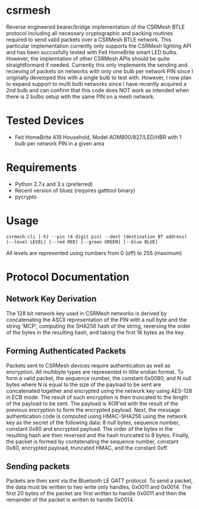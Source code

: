 # csrmesh
Reverse engineered bearer/bridge implementation of the CSRMesh BTLE protocol including all necessary cryptographic and packing routines required to send valid packets over a CSRMesh BTLE network. This particular implementation currently only supports the CSRMesh lighting API and has been succssfully tested with Feit HomeBrite smart LED bulbs. However, the implemtation of other CSRMesh APIs should be quite straightformard if needed. Currently this only implements the sending and recieving of packets on networks with only one bulb per network PIN since I originally developed this with a single bulb to test with. However, I now plan to expand support to multi bulb networks since I have recently acquired a 2nd bulb and can confirm that this code does NOT work as intended when there is 2 bulbs setup with the same PIN on a mesh network.

# Tested Devices
 * Feit HomeBrite A19 Household, Model AOM800/827/LED/HBR with 1 bulb per network PIN in a given area

# Requirements
 * Python 2.7.x and 3.x (preferred)
 * Recent version of bluez (requires gatttool binary)
 * pycrypto

# Usage
    csrmesh-cli [-h] --pin (4 digit pin) --dest (destination BT address) 
    [--level LEVEL] [--red RED] [--green GREEN] [--blue BLUE]
All levels are represented using numbers from 0 (off) to 255 (maximum)

# Protocol Documentation
## Network Key Derivation
The 128 bit network key used in CSRMesh networks is derived by concatenating the ASCII representation of the PIN with a null byte and the string 'MCP', computing the SHA256 hash of the string, reversing the order of the bytes in the resulting hash, and taking the first 16 bytes as the key.

## Forming Authenticated Packets
Packets sent to CSRMesh devices require authentication as well as encryption. All multibyte types are represented in little endian format. To form a valid packet, the sequence number, the constant 0x0080, and N null bytes where N is equal to the size of the payload to be sent are concatenated together and encrypted using the network key using AES-128 in ECB mode. The result of such encryption is then truncated to the length of the payload to be sent. The payload is XOR'ed with the result of the previous encryption to form the encrypted payload. Next, the message authentication code is computed using HMAC-SHA256 using the network key as the secret of the following data: 8 null bytes, sequence number, constant 0x80 and encrypted payload. The order of the bytes in the resulting hash are then reversed and the hash truncated to 8 bytes. Finally, the packet is formed by contatenating the sequence number, constant 0x80, encrypted payload, truncated HMAC, and the constant 0xff.

## Sending packets
Packets are then sent via the Bluetooth LE GATT protocol. To send a packet, the data must be written to two write only handles, 0x0011 and 0x0014. The first 20 bytes of the packet are first written to handle 0x0011 and then the remainder of the packet is written to handle 0x0014.

